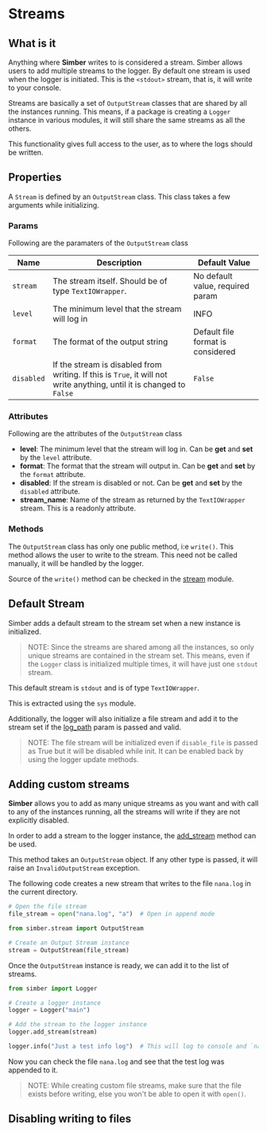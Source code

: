 # Streams

## What is it

Anything where **Simber** writes to is considered a stream. Simber allows users to add multiple streams to the logger. By default one stream is used when the logger is initiated. This is the `<stdout>` stream, that is, it will write to your console.

Streams are basically a set of `OutputStream` classes that are shared by all the instances running. This means, if a package is creating a `Logger` instance in various modules, it will still share the same streams as all the others.

This functionality gives full access to the user, as to where the logs should be written.

## Properties

A `Stream` is defined by an `OutputStream` class. This class takes a few arguments while initializing.

### Params

Following are the paramaters of the `OutputStream` class

| Name | Description | Default Value |
| ---- | ----------- | ------------- |
| `stream` | The stream itself. Should be of type `TextIOWrapper`. | No default value, required param |
| `level` | The minimum level that the stream will log in | INFO |
| `format` | The format of the output string | Default file format is considered |
| `disabled` | If the stream is disabled from writing. If this is `True`, it will not write anything, until it is changed to `False` | `False` |

### Attributes

Following are the attributes of the `OutputStream` class

- **level**: The minimum level that the stream will log in. Can be **get** and **set** by the `level` attribute.
- **format**: The format that the stream will output in. Can be **get** and **set** by the `format` attribute.
- **disabled**: If the stream is disabled or not. Can be **get** and **set** by the `disabled` attribute.
- **stream_name**: Name of the stream as returned by the `TextIOWrapper` stream. This is a readonly attribute.

### Methods

The `OutputStream` class has only one public method, i:e `write()`. This method allows the user to write to the stream. This need not be called manually, it will be handled by the logger.

Source of the `write()` method can be checked in the [stream](https://github.com/deepjyoti30/simber/blob/master/simber/stream.py) module.

## Default Stream

Simber adds a default stream to the stream set when a new instance is initialized.

>NOTE: Since the streams are shared among all the instances, so only unique streams are contained in the stream set. This means, even if the `Logger` class is initialized multiple times, it will have just one `stdout` stream.

This default stream is `stdout` and is of type `TextIOWrapper`.

This is extracted using the `sys` module.

Additionally, the logger will also initialize a file stream and add it to the stream set if the [log_path](http://localhost:8000/logger/#logger-class) param is passed and valid.

>NOTE: The file stream will be initialized even if `disable_file` is passed as True but it will be disabled while init. It can be enabled back by using the logger update methods.

## Adding custom streams

**Simber** allows you to add as many unique streams as you want and with call to any of the instances running, all the streams will write if they are not explicitly disabled.

In order to add a stream to the logger instance, the [add_stream](http://localhost:8000/logger/#utility-methods) method can be used.

This method takes an `OutputStream` object. If any other type is passed, it will raise an `InvalidOutputStream` exception.

The following code creates a new stream that writes to the file `nana.log` in the current directory.

```python
# Open the file stream
file_stream = open("nana.log", "a")  # Open in append mode

from simber.stream import OutputStream

# Create an Output Stream instance
stream = OutputStream(file_stream)
```

Once the `OutputStream` instance is ready, we can add it to the list of streams.

```python
from simber import Logger

# Create a logger instance
logger = Logger("main")

# Add the stream to the logger instance
logger.add_stream(stream)

logger.info("Just a test info log")  # This will log to console and `nana.log`
```

Now you can check the file `nana.log` and see that the test log was appended to it.

>NOTE: While creating custom file streams, make sure that the file exists before writing, else you won't
be able to open it with `open()`.

## Disabling writing to files